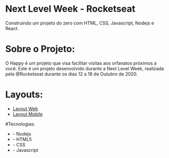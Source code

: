 # Next Level Week - Rocketseat
Construindo um projeto do zero com HTML, CSS, Javascript, Nodejs e React.

# Sobre o Projeto:
O Happy é um projeto que visa facilitar visitas aos orfanatos próximos a você.
Este é um projeto desenvolvido durante a Next Level Week, realizada pela @Rocketseat durante os dias 12 a 18 de Outubro de 2020.

# Layouts:
<ul>
  <li> <a href="https://www.figma.com/file/mDEbnoojksG4w8sOxmudh3/Happy-Web?node-id=0%3A1" rel="nofollow"> Layout Web </a> </li>
  <li> <a href="https://www.figma.com/file/X27FfVxAgy9f5IFa7ONlph/Happy-Mobile?node-id=0%3A1" rel="nofollow"> Layout Mobile </a> </li>
</ul>

#Tecnologias:
<ul>
  <li> - Nodejs </li>
  <li> - HTML5 </li>
  <li> - CSS </li>
  <li> - Javascript </li>
</ul>



